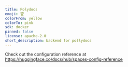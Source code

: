 ```yaml
---
title: Polydocs
emoji: 🏆
colorFrom: yellow
colorTo: pink
sdk: docker
pinned: false
license: apache-2.0
short_description: backend for pollydocs
---
```


Check out the configuration reference at https://huggingface.co/docs/hub/spaces-config-reference
